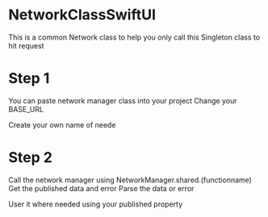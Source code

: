 # NetworkClassSwiftUI
This is a common Network class to help you only call this Singleton class to hit request 

# Step 1
You can paste network manager class into your project 
Change your BASE_URL

Create your own name of neede

# Step 2

Call the network manager using NetworkManager.shared.(functionname)
Get the published data and error 
Parse the data or error 

User it where needed using your published property 

